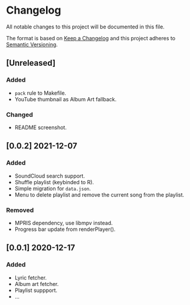 # Changelog

All notable changes to this project will be documented in this file.

The format is based on [Keep a Changelog](https://keepachangelog.com/en/1.0.0/)
and this project adheres to [Semantic Versioning](https://semver.org/spec/v2.0.0.html).

## [Unreleased]

### Added
- `pack` rule to Makefile.
- YouTube thumbnail as Album Art fallback.

### Changed
- README screenshot.


## [0.0.2] 2021-12-07

### Added
- SoundCloud search support.
- Shuffle playlist (keybinded to R).
- Simple migration for `data.json`.
- Menu to delete playlist and remove the current song from the playlist.

### Removed
- MPRIS dependency, use libmpv instead.
- Progress bar update from renderPlayer().

## [0.0.1] 2020-12-17

### Added
- Lyric fetcher.
- Album art fetcher.
- Playlist suppport.
- ...
